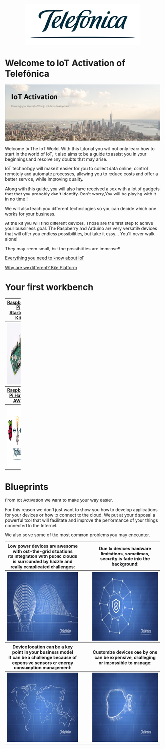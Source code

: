 <p align="center">
      <img  title="Telefonica" src="tutorials/pictures/miscellaneous/Telefonica_logo.png">
</p>

# Welcome to IoT Activation of Telefónica

![pic](tutorials/pictures/miscellaneous/IOT_Activation.png)

Welcome to The IoT World. 
With this tutorial you will not only learn how to start in the world of IoT, 
it also aims to be a guide to assist you in your beginnings and resolve any doubts that may arise.

IoT technology will make it easier for you to collect data online, control remotely and automate processes, 
allowing you to reduce costs and offer a better service, while improving quality.

Along with this guide, you will also have received a box with a lot of gadgets that that you probably don't identify. 
Don't worry,You will be playing with it in no time !

We will also teach you different technologies so you can decide which one works for your business.

At the kit you will find different devices, Those are the first step to achive your bussiness goal. 
The Raspberry and Arduino are very versatile devices that will offer you endless possibilities, 
but take it easy... You'll never walk alone!

They may seem small, but the possibilities are immense!!

[Everything you need to know about IoT](tutorials/README.md)

[Why are we different? Kite Platform](tutorials/Kite_Platform.md)



# Your first workbench


<table style="width:10%" align="center">
  <tr>
	<th>
		<a href="tutorials/RaspberryPi_StarterKit.md" align="center" >
			Raspberry Pi Starter-Kit
		</a>
	</th>
	<th>
		<img src="tutorials/pictures/portfolio/portfolio_white.png" width="200" height="1">
	</th>
	<th>
		<a href="tutorials/Arduino_StarterKit.md" align="center">
			Arduino Starter-Kit
		</a>
	</th>
  </tr>
  <tr>
	<th>
		<a href="tutorials/RaspberryPi_StarterKit.md" align="center">
			<img src="tutorials/pictures/portfolio/portfolio-Raspberry-Kit.png"
			width="300" height="200">
		</a>
	</th>
	<th></th>
	<th>
		<a href="tutorials/Arduino_StarterKit.md" align="center">
			<img src="tutorials/pictures/portfolio/portfolio-Arduino-Kit.png"
			width="300" height="200">
		</a>
	</th>
  </tr>
  <tr></tr>
  <tr>
	<th>
		<a href="tutorials/RaspberryPi_StarterKit.md" align="center">
			Raspberry Pi Hat to AWS
		</a>
	</th>
	<th></th>
	<th>
		<a href="tutorials/Arduino_AWS.md" align="center">
			Arduino to AWS
		</a>
	</th>
  </tr>
  <tr>
	<th>		
		<a href="tutorials/RaspberryPi_HAT.md" align="center">
			<img src="tutorials/pictures/portfolio/portfolio-Raspberry-AWS.png"
			width="300" height="200">
		</a>
	</th>
	<th></th>
	<th>
		<a href="tutorials/Arduino_AWS.md" align="center">
			<img src="tutorials/pictures/portfolio/portfolio-Arduino-AWS.png"
			width="300" height="200">
		</a>
	</th>
  </tr>
</table>




# Blueprints

From Iot Activation we want to make your way easier.

For this reason we don't just want to show you how to develop applications for your devices or how to connect to the cloud.
We put at your disposal a powerful tool that will facilitate and improve the performance of your things connected to the Internet.

We also solve some of the most common problems you may encounter.




<table>
  <tr>
	<th>
		<div>
			Low power devices are awesome with out-the-grid situations
		</div>
		<div>
			its integration with public clouds is surrounded by hazzle and really complicated challenges:
		</div>
	</th>
	<th>
		<img src="tutorials/pictures/portfolio/portfolio_white.png" width="75" height="1">
	</th>
	<th>
		<div >
			Due to devices hardware limitations, sometimes, security is fade into the background:
		</div>
	</th>
  </tr>
  	<th>
		<a href="tutorials/BP_DataBridge.md" align="center">
			<img src="tutorials/pictures/portfolio/portfolio_bp_databridge.png"
			width="350" height="225">
		</a>
	</th>
	<th></th>
	<th>
		<a href="tutorials/BP_IPsec.md" align="center">
			<img src="tutorials/pictures/portfolio/portfolio_bp_ipsec.png"
			width="350" height="225">
		</a>
	</th>
  </tr>
  <tr>
	<th>
		<div>
			Device location can be a key point in your business model 
		</div>
		<div>
			It can be a challenge because of expensive sensors or energy consumption management:
		</div>
	</th>
	<th>
	</th>
	<th>
		<div>
			Customize devices one by one can be expensive, challeging or impossible to manage:
		</div>
	</th>
  </tr>
  	<th>
		<a href="tutorials/BP_Asset_Tracking.md" align="center">
			<img src="tutorials/pictures/portfolio/portfolio_bp_Asset_Tracking.png"
			width="350" height="225">
		</a>
	</th>
	<th></th>
	<th>
		<a href="tutorials/BP_Bootstraping.md" align="center">
			<img src="tutorials/pictures/portfolio/portfolio_bp_bootstraping.png"
			width="350" height="225">
		</a>
	</th>
  </tr>
</table>
